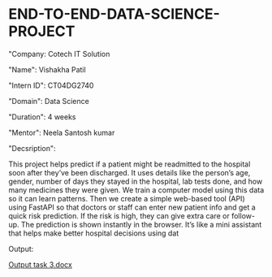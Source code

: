 # END-TO-END-DATA-SCIENCE-PROJECT

"Company: Cotech IT Solution

"Name": Vishakha Patil

"Intern ID": CT04DG2740

"Domain": Data Science

"Duration": 4 weeks

"Mentor": Neela Santosh kumar

"Decsription":

This project helps predict if a patient might be readmitted to the hospital soon after they’ve been discharged. It uses details like the person’s age, gender, number of days they stayed in the hospital, lab tests done, and how many medicines they were given. We train a computer model using this data so it can learn patterns. Then we create a simple web-based tool (API) using FastAPI so that doctors or staff can enter new patient info and get a quick risk prediction. If the risk is high, they can give extra care or follow-up. The prediction is shown instantly in the browser. It’s like a mini assistant that helps make better hospital decisions using dat

Output:

[Output task 3.docx](https://github.com/user-attachments/files/21089374/Output.task.3.docx)

